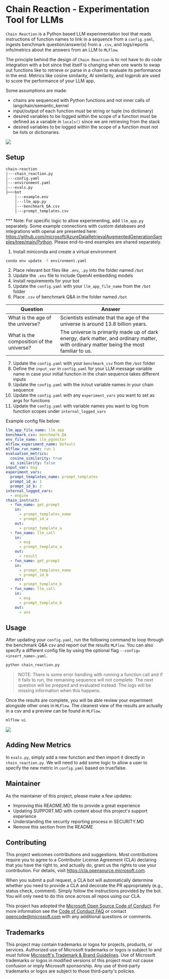 # Chain Reaction - Experimentation Tool for LLMs

`Chain Reaction` is a Python based LLM experimentation tool that reads instructions of function names to link in a sequence from a `config.yaml`, ingests benchmark question/answer(s) from a `.csv`, and logs/reports info/metrics about the answers from an LLM to `MLFlow`.

The principle behind the design of `Chain Reaction` is to not have to do code integration with a bot since that itself is changing when one wants to swap out functions like to retrieve or parse in a chain to evaluate its performance in the end. Metrics like cosine similarity, AI similarity, and logprob are used to score the performance of your LLM app. 

Some assumptions are made:
- chains are sequenced with Python functions and not inner calls of langchain/semantic_kernel
- input/output of each function must be string or tuple (no dictionary)
- desired variables to be logged within the scope of a function must be defined as a variable in `locals()` since we are retrieving from the stack
- desired variables to be logged within the scope of a function must not be lists or dictionaries.

![](img/chain_reaction_design.png)

## Setup

```cmd
chain-reaction                            
|---chain_reaction.py            
│---config.yaml                  
│---environment.yaml              
│---evals.py                     
├───bot                          
    │---example.env         
    │---llm_app.py                
    │---benchmark_QA.csv         
    │---prompt_templates.csv         
```

*** Note: For specific logic to allow experimenting, add `llm_app.py` separately. Some example connections with custom databases and integrations with openai are presented here: https://github.com/microsoft/AzureDataRetrievalAugmentedGenerationSamples/tree/main/Python. Please end-to-end examples are shared separately. 

1. Install miniconda and create a virtual environment
```bash
conda env update -f environment.yaml
```
2. Place relevant bot files like `.env`, `.py` into the folder named `/bot`
3. Update the `.env` file to include OpenAI embedding models
4. Install requirements for your bot
5. Update the `config.yaml` with your `llm_app_file_name` from the `/bot` folder
6. Place `.csv` of benchmark Q&A in the folder named `/bot`

| Question      | Answer |
| ----------- | ----------- |
| What is the age of the universe? | Scientists estimate that the age of the universe is around 13.8 billion years. |
| What is the composition of the universe? | The universe is primarily made up of dark energy, dark matter, and ordinary matter, with ordinary matter being the most familiar to us. |

7. Update the `config.yaml` with your `benchmark_csv` from the `/bot` folder
8. Define the `input_var` in `config.yaml` for your LLM message variable name in case your initial function in the chain sequence takes different inputs
9. Update the `config.yaml` with the in/out variable names in your chain sequence
10. Update the `config.yaml` with any `experiment_vars` you want to set as args for functions
11. Update the `config.yaml` with variable names you want to log from function scopes under `internal_logged_vars`

Example config file below:
```yaml
llm_app_file_name: llm_app
benchmark_csv: benchmark_QA
env_file_name: llm_pgvector
mlflow_experiment_name: Default
mlflow_run_name: run 1
evaluation_metrics:
  cosine_similarity: true
  ai_similarity: false
input_var: msg
experiment_vars:
  prompt_templates_name: prompt_templates
  prompt_id_a: 1
  prompt_id_b: 2
internal_logged_vars:
  - engine
chain_instruct:
  - fxn_name: get_prompt
    in:
      - prompt_templates_name
      - prompt_id_a
    out:
      - prompt_template_a
  - fxn_name: llm_call
    in:
      - msg
      - prompt_template_a
    out:
      - result
  - fxn_name: get_prompt
    in:
      - prompt_templates_name
      - prompt_id_b
    out:
      - prompt_template_b
  - fxn_name: llm_call
    in:
      - msg
      - prompt_template_b
    out:
      - ans
```

## Usage

After updating your `config.yaml`, run the following command to loop through the benchmark Q&A csv and report out the results `MLFlow`. You can also specify a different config file by using the optional flag `--config=<insert_name>.yaml`.

```bash
python chain_reaction.py
```

> NOTE: There is some error handling with running a function call and if it fails to run, the remaining sequence will not complete. The next question will be prepped and evaluated instead. The logs will be missing information when this happens.

Once the results are complete, you will be able review your experiment alongside other ones in `MLFlow`. The cleanest view of the results are actually in a csv and a preview can be found in `MLFlow`.

```bash
mlflow ui
```
![](img/mlflow_dashboard.png)

## Adding New Metrics

In `evals.py`, simply add a new function and then import it directly in `chain_reaction.py`. We will need to add some logic to allow a user to specify the new metric in `config.yaml` based on true/false. 

## Maintainer

As the maintainer of this project, please make a few updates:

- Improving this README.MD file to provide a great experience
- Updating SUPPORT.MD with content about this project's support experience
- Understanding the security reporting process in SECURITY.MD
- Remove this section from the README

## Contributing

This project welcomes contributions and suggestions.  Most contributions require you to agree to a
Contributor License Agreement (CLA) declaring that you have the right to, and actually do, grant us
the rights to use your contribution. For details, visit https://cla.opensource.microsoft.com.

When you submit a pull request, a CLA bot will automatically determine whether you need to provide
a CLA and decorate the PR appropriately (e.g., status check, comment). Simply follow the instructions
provided by the bot. You will only need to do this once across all repos using our CLA.

This project has adopted the [Microsoft Open Source Code of Conduct](https://opensource.microsoft.com/codeofconduct/).
For more information see the [Code of Conduct FAQ](https://opensource.microsoft.com/codeofconduct/faq/) or
contact [opencode@microsoft.com](mailto:opencode@microsoft.com) with any additional questions or comments.

## Trademarks

This project may contain trademarks or logos for projects, products, or services. Authorized use of Microsoft 
trademarks or logos is subject to and must follow 
[Microsoft's Trademark & Brand Guidelines](https://www.microsoft.com/en-us/legal/intellectualproperty/trademarks/usage/general).
Use of Microsoft trademarks or logos in modified versions of this project must not cause confusion or imply Microsoft sponsorship.
Any use of third-party trademarks or logos are subject to those third-party's policies.
